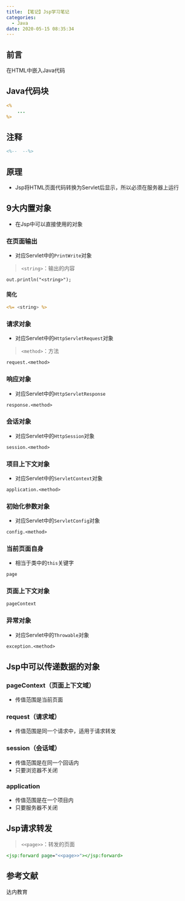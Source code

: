 ```yaml
---
title: 【笔记】Jsp学习笔记
categories:
  - Java
date: 2020-05-15 08:35:34
---
```


## 前言

在HTML中嵌入Java代码

<!-- more -->

## Java代码块

``` jsp
<%
    ...
%>
```

## 注释

``` jsp
<%--  --%>
```

## 原理

- Jsp将HTML页面代码转换为Servlet后显示，所以必须在服务器上运行

## 9大内置对象

- 在Jsp中可以直接使用的对象

### 在页面输出

- 对应Servlet中的`PrintWrite`对象

> `<string>`：输出的内容

``` jsp
out.println("<string>");
```

#### 简化

``` jsp
<%= <string> %>
```

### 请求对象

- 对应Servlet中的`HttpServletRequest`对象

> `<method>`：方法

``` jsp
request.<method>
```

### 响应对象

- 对应Servlet中的`HttpServletResponse`

``` jsp
response.<method>
```

### 会话对象

- 对应Servlet中的`HttpSession`对象

``` jsp
session.<method>
```

### 项目上下文对象

- 对应Servlet中的`ServletContext`对象

``` jsp
application.<method>
```

### 初始化参数对象

- 对应Servlet中的`ServletConfig`对象

``` jsp
config.<method>
```

### 当前页面自身

- 相当于类中的`this`关键字

``` jsp
page
```

### 页面上下文对象

``` jsp
pageContext
```

### 异常对象

- 对应Servlet中的`Throwable`对象

``` jsp
exception.<method>
```

## Jsp中可以传递数据的对象

### pageContext（页面上下文域）

- 传值范围是当前页面

### request（请求域）

- 传值范围是同一个请求中，适用于请求转发

### session（会话域）

- 传值范围是在同一个回话内
- 只要浏览器不关闭

### application

- 传值范围是在一个项目内
- 只要服务器不关闭

## Jsp请求转发

> `<<page>>`：转发的页面

``` jsp
<jsp:forward page="<<page>>"></jsp:forward>
```

## 参考文献

达内教育


